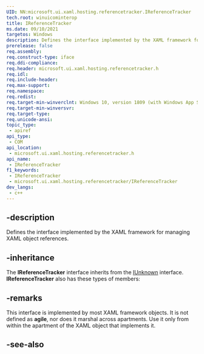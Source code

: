 ```yaml
---
UID: NN:microsoft.ui.xaml.hosting.referencetracker.IReferenceTracker
tech.root: winuicominterop
title: IReferenceTracker
ms.date: 09/10/2021
targetos: Windows
description: Defines the interface implemented by the XAML framework for managing XAML object references.
prerelease: false
req.assembly: 
req.construct-type: iface
req.ddi-compliance: 
req.header: microsoft.ui.xaml.hosting.referencetracker.h
req.idl: 
req.include-header: 
req.max-support: 
req.namespace: 
req.redist: 
req.target-min-winverclnt: Windows 10, version 1809 (with Windows App SDK 0.5 or later)
req.target-min-winversvr: 
req.target-type: 
req.unicode-ansi: 
topic_type:
 - apiref
api_type:
 - COM
api_location:
 - microsoft.ui.xaml.hosting.referencetracker.h
api_name:
 - IReferenceTracker
f1_keywords:
 - IReferenceTracker
 - microsoft.ui.xaml.hosting.referencetracker/IReferenceTracker
dev_langs:
 - c++
---
```


## -description

Defines the interface implemented by the XAML framework for managing XAML object references.

## -inheritance

The **IReferenceTracker** interface inherits from the [IUnknown](/windows/desktop/api/unknwn/nn-unknwn-iunknown) interface. **IReferenceTracker** also has these types of members:

## -remarks

This interface is implemented by most XAML framework objects. It is not defined as **agile**, nor does it marshal across apartments. Use it only from within the apartment of the XAML object that implements it.

## -see-also
